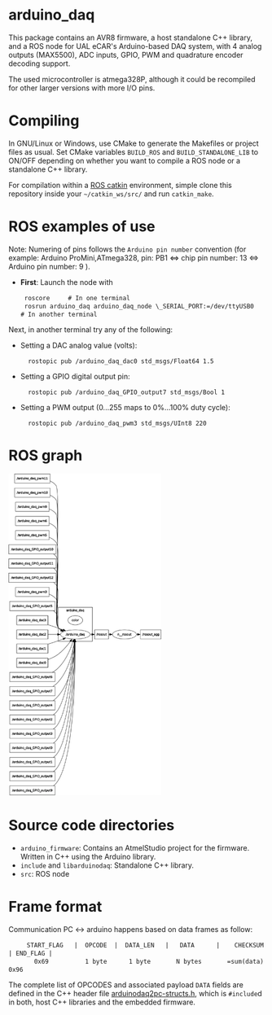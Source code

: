 arduino_daq
==================

This package contains an AVR8 firmware, a host standalone C++ library,
and a ROS node for UAL eCAR's Arduino-based DAQ system, with 4 analog
outputs (MAX5500), ADC inputs, GPIO, PWM and quadrature encoder
decoding support.

The used microcontroller is atmega328P, although it could be recompiled
for other larger versions with more I/O pins.

Compiling
=====================

In GNU/Linux or Windows, use CMake to generate the Makefiles or project files as usual.
Set CMake variables `BUILD_ROS` and `BUILD_STANDALONE_LIB` to ON/OFF depending on whether
you want to compile a ROS node or a standalone C++ library.

For compilation within a [ROS catkin](http://wiki.ros.org/catkin) environment, simple clone
this repository inside your `~/catkin_ws/src/` and run `catkin_make`.

ROS examples of use
=====================

Note: Numering of pins follows the `Arduino pin number` convention
(for example: Arduino ProMini,ATmega328, pin: PB1 <=> chip pin number: 13 <=> Arduino pin number: 9 ).

* **First**: Launch the node with

       roscore     # In one terminal
       rosrun arduino_daq arduino_daq_node \_SERIAL_PORT:=/dev/ttyUSB0    # In another terminal

Next, in another terminal try any of the following:

* Setting a DAC analog value (volts):

        rostopic pub /arduino_daq_dac0 std_msgs/Float64 1.5

* Setting a GPIO digital output pin:

        rostopic pub /arduino_daq_GPIO_output7 std_msgs/Bool 1

* Setting a PWM output (0...255 maps to 0%...100% duty cycle):

        rostopic pub /arduino_daq_pwm3 std_msgs/UInt8 220


ROS graph
=======================

<img width="300" src="https://raw.githubusercontent.com/ual-arm-ros-pkg/arduino-daq-ros-pkg/master/doc/rosgraph_arduino_daq.png" />


Source code directories
=======================
* `arduino_firmware`: Contains an AtmelStudio project for the firmware. Written in C++ using the Arduino library.
* `include` and `libarduinodaq`: Standalone C++ library.
* `src`: ROS node


Frame format
=====================

Communication PC <-> arduino happens based on data frames as follow:

         START_FLAG   |  OPCODE  |  DATA_LEN   |   DATA      |    CHECKSUM    | END_FLAG |
           0x69          1 byte      1 byte       N bytes       =sum(data)       0x96

The complete list of OPCODES and associated payload `DATA` fields are defined in the C++ header
file [arduinodaq2pc-structs.h](https://github.com/ual-arm-ros-pkg/arduino-daq-ros-pkg/blob/master/arduino_firmware/arduino_daq/arduino_daq/arduinodaq2pc-structs.h),
which is `#include`d in both, host C++ libraries and the embedded firmware.
